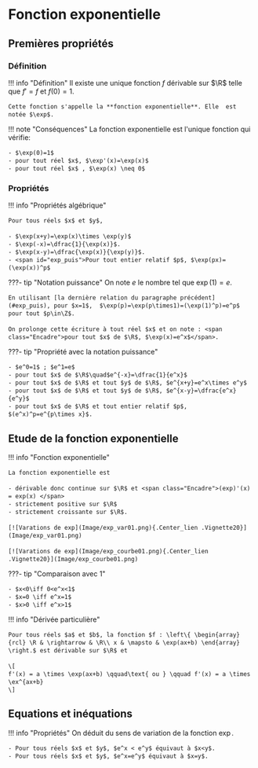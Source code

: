 # Fonction exponentielle

## Premières propriétés

### Définition

!!! info "Définition"
    Il existe une unique fonction $f$ dérivable sur $\R$ telle que  $f'=f$ et $f(0)=1$.

    Cette fonction s'appelle la **fonction exponentielle**. Elle  est notée $\exp$. 

!!! note "Conséquences"
    La fonction exponentielle est l'unique fonction qui vérifie: 

    - $\exp(0)=1$ 
    - pour tout réel $x$, $\exp'(x)=\exp(x)$
    - pour tout réel $x$ , $\exp(x) \neq 0$

### Propriétés

!!! info "Propriétés algébrique"

    Pour tous réels $x$ et $y$, 
    
    - $\exp(x+y)=\exp(x)\times \exp(y)$
    - $\exp(-x)=\dfrac{1}{\exp(x)}$.
	- $\exp(x-y)=\dfrac{\exp(x)}{\exp(y)}$.
	- <span id="exp_puis">Pour tout entier relatif $p$, $\exp(px)=(\exp(x))^p$

???- tip "Notation puissance"
    On note $e$ le nombre tel que <span class="Encadre">$\exp(1)=e$</span>.

    En utilisant [la dernière relation du paragraphe précédent](#exp_puis), pour $x=1$,  $\exp(p)=\exp(p\times1)=(\exp(1)^p)=e^p$ pour tout $p\in\Z$.

    On prolonge cette écriture à tout réel $x$ et on note : <span class="Encadre">pour tout $x$ de $\R$, $\exp(x)=e^x$</span>.

???- tip "Propriété avec la notation puissance"

    - $e^0=1$ ; $e^1=e$
    - pour tout $x$ de $\R$\quad$e^{-x}=\dfrac{1}{e^x}$
    - pour tout $x$ de $\R$ et tout $y$ de $\R$, $e^{x+y}=e^x\times e^y$
    - pour tout $x$ de $\R$ et tout $y$ de $\R$, $e^{x-y}=\dfrac{e^x}{e^y}$
    - pour tout $x$ de $\R$ et tout entier relatif $p$, $(e^x)^p=e^{p\times x}$.

## Etude de la fonction exponentielle

!!! info "Fonction exponentielle"

    La fonction exponentielle est
    
    - dérivable donc continue sur $\R$ et <span class="Encadre">(exp)'(x) = exp(x) </span>
    - strictement positive sur $\R$ 
    - strictement croissante sur $\R$.

    [![Varations de exp](Image/exp_var01.png){.Center_lien .Vignette20}](Image/exp_var01.png)

    [![Varations de exp](Image/exp_courbe01.png){.Center_lien .Vignette20}](Image/exp_courbe01.png)

???- tip "Comparaison avec 1"

    - $x<0\iff 0<e^x<1$
    - $x=0 \iff e^x=1$
    - $x>0 \iff e^x>1$

!!! info "Dérivée particulière"

    Pour tous réels $a$ et $b$, la fonction $f : \left\{ \begin{array}{rcl} \R & \rightarrow & \R\\ x & \mapsto & \exp(ax+b) \end{array} \right.$ est dérivable sur $\R$ et 

    \[
    f'(x) = a \times \exp(ax+b) \qquad\text{ ou } \qquad f'(x) = a \times \ex^{ax+b}
    \]

## Equations et inéquations

!!! info "Propriétés"
    On déduit du sens de variation de la fonction $\exp$.

    - Pour tous réels $x$ et $y$, $e^x < e^y$ équivaut à $x<y$.
    - Pour tous réels $x$ et $y$, $e^x=e^y$ équivaut à $x=y$.